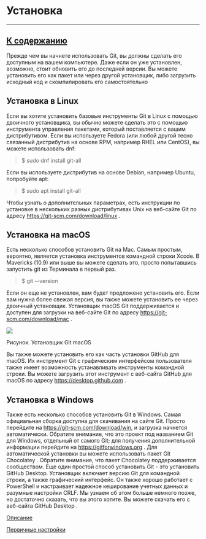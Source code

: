 # Установка
---
[К cодержанию](Содержание.md)
---

 Прежде чем вы начнете использовать Git, вы должны сделать его доступным на вашем компьютере. Даже если он уже установлен, возможно, стоит обновить его до последней версии. Вы можете установить его как пакет или через другой установщик, либо загрузить исходный код и скомпилировать его самостоятельно

## Установка в Linux
Если вы хотите установить базовые инструменты Git в Linux с помощью двоичного установщика, вы обычно можете сделать это с помощью инструмента управления пакетами, который поставляется с вашим дистрибутивом. Если вы используете Fedora (или любой другой тесно связанный дистрибутив на основе RPM, например RHEL или CentOS), вы можете использовать dnf:

>$ sudo dnf install git-all

Если вы используете дистрибутив на основе Debian, например Ubuntu, попробуйте apt:
> $ sudo apt install git-all

Чтобы узнать о дополнительных параметрах, есть инструкции по установке в нескольких разных дистрибутивах Unix на веб-сайте Git по адресу https://git-scm.com/download/linux .

## Установка на macOS

Есть несколько способов установить Git на Mac. Самым простым, вероятно, является установка инструментов командной строки Xcode. В Mavericks (10.9) или выше вы можете сделать это, просто попытавшись запустить git из Терминала в первый раз.
> $ git --version

Если он еще не установлен, вам будет предложено установить его.
Если вам нужна более свежая версия, вы также можете установить ее через двоичный установщик. Установщик macOS Git поддерживается и доступен для загрузки на веб-сайте Git по адресу https://git-scm.com/download/mac .


![](https://git-scm.com/book/en/v2/images/git-osx-installer.png)


Рисунок. Установщик Git macOS

Вы также можете установить его как часть установки GitHub для macOS. Их инструмент Git с графическим интерфейсом пользователя также имеет возможность устанавливать инструменты командной строки. Вы можете загрузить этот инструмент с веб-сайта GitHub для macOS по адресу https://desktop.github.com .
## Установка в Windows
Также есть несколько способов установить Git в Windows. Самая официальная сборка доступна для скачивания на сайте Git. Просто перейдите на https://git-scm.com/download/win, и загрузка начнется автоматически. Обратите внимание, что это проект под названием Git для Windows, отдельный от самого Git; для получения дополнительной информации перейдите на https://gitforwindows.org .
Для автоматической установки вы можете использовать пакет Git Chocolatey . Обратите внимание, что пакет Chocolatey поддерживается сообществом.
Еще один простой способ установить Git - это установить GitHub Desktop. Установщик включает версию Git для командной строки, а также графический интерфейс. Он также хорошо работает с PowerShell и настраивает надежное кеширование учетных данных и разумные настройки CRLF. Мы узнаем об этом больше немного позже, но достаточно сказать, что вы этого хотите. Вы можете скачать его с веб-сайта GitHub Desktop .

[Описание](description.md)

[Первичные настройки](gitconfig.md)
